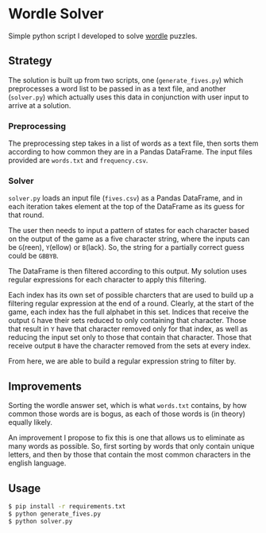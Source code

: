 # Wordle Solver

Simple python script I developed to solve [wordle](https://www.nytimes.com/games/wordle/index.html) puzzles.

## Strategy
The solution is built up from two scripts, one (`generate_fives.py`) which preprocesses a word list to be passed in as a text file, and another (`solver.py`) which actually uses this data in conjunction with user input to arrive at a solution.

### Preprocessing
The preprocessing step takes in a list of words as a text file, then sorts them according to how common they are in a Pandas DataFrame. The input files provided are `words.txt` and `frequency.csv`.

### Solver
`solver.py` loads an input file (`fives.csv`) as a Pandas DataFrame, and in each iteration takes element at the top of the DataFrame as its guess for that round.

The user then needs to input a pattern of states for each character based on the output of the game as a five character string, where the inputs can be `G`(reen), `Y`(ellow) or `B`(lack). So, the string for a partially correct guess could be `GBBYB`.

The DataFrame is then filtered according to this output. My solution uses regular expressions for each character to apply this filtering.

Each index has its own set of possible charcters that are used to build up a filtering regular expression at the end of a round. Clearly, at the start of the game, each index has the full alphabet in this set. Indices that receive the output `G` have their sets reduced to only containing that character. Those that result in `Y` have that character removed only for that index, as well as reducing the input set only to those that contain that character. Those that receive output `B` have the character removed from the sets at every index.

From here, we are able to build a regular expression string to filter by.

## Improvements

Sorting the wordle answer set, which is what `words.txt` contains, by how common those words are is bogus, as each of those words is (in theory) equally likely. 

An improvement I propose to fix this is one that allows us to eliminate as many words as possible. So, first sorting by words that only contain unique letters, and then by those that contain the most common characters in the english language.

## Usage
```bash
$ pip install -r requirements.txt
$ python generate_fives.py
$ python solver.py
```
